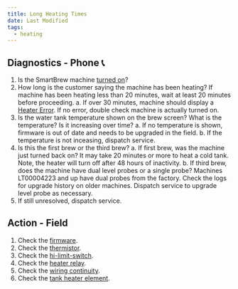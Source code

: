 ```yaml
---
title: Long Heating Times
date: Last Modified 
tags:
  - heating
---
```

## Diagnostics - Phone 📞

1. Is the SmartBrew machine [turned on](/smartbrew/kb/turn-on-machine/)?
2. How long is the customer saying the machine has been heating? If machine has been heating less than 20 minutes, wait at least 20 minutes before proceeding.
  a. If over 30 minutes, machine should display a [Heater Error](/smartbrew/kb/heater-error/). If no error, double check machine is actually turned on.
3. Is the water tank temperature shown on the brew screen?  What is the temperature?  Is it increasing over time?
  a. If no temperature is shown, firmware is out of date and needs to be upgraded in the field.
  b. If the temperature is not inceasing, dispatch service.
4. Is this the first brew or the third brew? 
  a. If first brew, was the machine just turned back on?  It may take 20 minutes or more to heat a cold tank. Note, the heater will turn off after 48 hours of inactivity.
  b. If third brew, does the machine have dual level probes or a single probe? Machines LT00004223 and up have dual probes from the factory. Check the logs for upgrade history on older machines. Dispatch service to upgrade level probe as necessary.
5. If still unresolved, dispatch service.


## Action - Field

1. Check the [firmware](/smartbrew/kb/outdated-firmware/).
2. Check the [thermistor](/smartbrew/kb/check-thermistor/).
3. Check the [hi-limit-switch](/smartbrew/kb/check-hi-limit/).
4. Check the [heater relay](/smartbrew/kb/check-heater-relay/).
5. Check the [wiring continuity](/smartbrew/kb/check-continuity-heater-wiring/).
6. Check the [tank heater element](/smartbrew/kb/check-element/).

